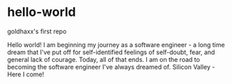 # hello-world
goldhaxx's first repo

Hello world! I am beginning my journey as a software engineer - a long time dream that I've put off for self-identified feelings of self-doubt, fear, and general lack of courage. 
Today, all of that ends. I am on the road to becoming the software engineer I've always dreamed of. Silicon Valley - Here I come!
